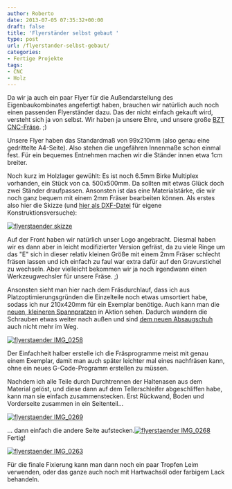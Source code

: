 ```yaml
---
author: Roberto
date: 2013-07-05 07:35:32+00:00
draft: false
title: 'Flyerständer selbst gebaut '
type: post
url: /flyerstander-selbst-gebaut/
categories:
- Fertige Projekte
tags:
- CNC
- Holz
---
```


Da wir ja auch ein paar Flyer für die Außendarstellung des Eigenbaukombinates angefertigt haben, brauchen wir natürlich auch noch einen passenden Flyerständer dazu. Das der nicht einfach gekauft wird, versteht sich ja von selbst. Wir haben ja unsere Ehre, und unsere große [BZT CNC-Fräse](/cnc-frase-bzt-pf-1410p/). ;)<!-- more -->

Unsere Flyer haben das Standardmaß von 99x210mm (also genau eine gedrittelte A4-Seite). Also stehen die ungefähren Innenmaße schon einmal fest. Für ein bequemes Entnehmen machen wir die Ständer innen etwa 1cm breiter.

Noch kurz im Holzlager gewühlt: Es ist noch 6.5mm Birke Multiplex vorhanden, ein Stück von ca. 500x500mm. Da sollten mit etwas Glück doch zwei Ständer draufpassen. Ansonsten ist das eine Materialstärke, die wir noch ganz bequem mit einem 2mm Fräser bearbeiten können. Als erstes also hier die Skizze (und [hier als DXF-Datei](https://eigenbaukombinat.de/wp-content/uploads/2013/06/flyerstaender.dxf) für eigene Konstruktionsversuche):

[![flyerstaender skizze](https://eigenbaukombinat.de/wp-content/uploads/2013/06/flyerstaender-skizze.png)
](https://eigenbaukombinat.de/wp-content/uploads/2013/06/flyerstaender-skizze.png)

Auf der Front haben wir natürlich unser Logo angebracht. Diesmal haben wir es dann aber in leicht modifizierter Version gefräst, da zu viele Ringe um das "E" sich in dieser relativ kleinen Größe mit einem 2mm Fräser schlecht fräsen lassen und ich einfach zu faul war extra dafür auf den Gravurstichel zu wechseln. Aber vielleicht bekommen wir ja noch irgendwann einen Werkzeugwechsler für unsere Fräse. ;)

Ansonsten sieht man hier nach dem Fräsdurchlauf, dass ich aus Platzoptimierungsgründen die Einzelteile noch etwas umsortiert habe, sodass ich nur 210x420mm für ein Exemplar benötige. Auch kann man die [neuen, kleineren Spannpratzen](/spannpratzen-selbstgemacht/) in Aktion sehen. Dadurch wandern die Schrauben etwas weiter nach außen und sind [dem neuen Absaugschuh](/eine-cnc-frasabsaugung/) auch nicht mehr im Weg.

[![flyerstaender IMG_0258](https://eigenbaukombinat.de/wp-content/uploads/2013/06/flyerstaender-IMG_0258.jpg)
](https://eigenbaukombinat.de/wp-content/uploads/2013/06/flyerstaender-IMG_0258.jpg)

Der Einfachheit halber erstelle ich die Fräsprogramme meist mit genau einem Exemplar, damit man auch später leichter mal eines nachfräsen kann, ohne ein neues G-Code-Programm erstellen zu müssen.

Nachdem ich alle Teile durch Durchtrennen der Haltenasen aus dem Material gelöst, und diese dann auf dem Tellerschleifer abgeschliffen habe, kann man sie einfach zusammenstecken. Erst Rückwand, Boden und Vorderseite zusammen in ein Seitenteil...

[![flyerstaender IMG_0269](https://eigenbaukombinat.de/wp-content/uploads/2013/06/flyerstaender-IMG_0269-200x300.jpg)
](https://eigenbaukombinat.de/wp-content/uploads/2013/06/flyerstaender-IMG_0269.jpg)

... dann einfach die andere Seite aufstecken.[![flyerstaender IMG_0268](https://eigenbaukombinat.de/wp-content/uploads/2013/06/flyerstaender-IMG_0268-300x200.jpg)
](https://eigenbaukombinat.de/wp-content/uploads/2013/06/flyerstaender-IMG_0268.jpg)Fertig!

[![flyerstaender IMG_0263](https://eigenbaukombinat.de/wp-content/uploads/2013/06/flyerstaender-IMG_0263-200x300.jpg)
](https://eigenbaukombinat.de/wp-content/uploads/2013/06/flyerstaender-IMG_0263.jpg)


Für die finale Fixierung kann man dann noch ein paar Tropfen Leim verwenden, oder das ganze auch noch mit Hartwachsöl oder farbigem Lack behandeln.

